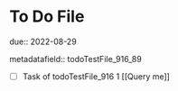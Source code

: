 # To Do File

due:: 2022-08-29

metadatafield:: todoTestFile_916_89

- [ ] Task of todoTestFile_916 1 [[Query me]]
